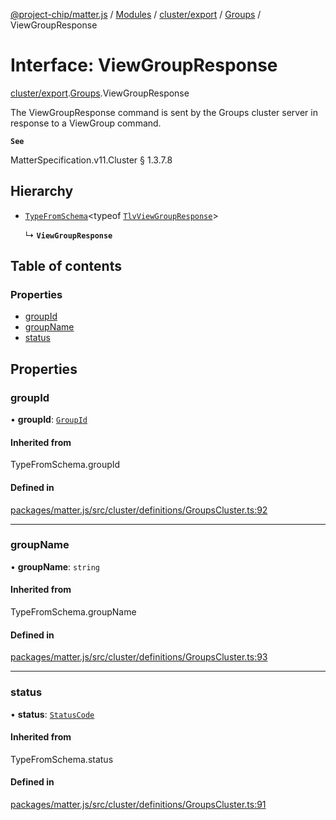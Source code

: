 [@project-chip/matter.js](../README.md) / [Modules](../modules.md) / [cluster/export](../modules/cluster_export.md) / [Groups](../modules/cluster_export.Groups.md) / ViewGroupResponse

# Interface: ViewGroupResponse

[cluster/export](../modules/cluster_export.md).[Groups](../modules/cluster_export.Groups.md).ViewGroupResponse

The ViewGroupResponse command is sent by the Groups cluster server in response to a ViewGroup command.

**`See`**

MatterSpecification.v11.Cluster § 1.3.7.8

## Hierarchy

- [`TypeFromSchema`](../modules/tlv_export.md#typefromschema)\<typeof [`TlvViewGroupResponse`](../modules/cluster_export.Groups.md#tlvviewgroupresponse)\>

  ↳ **`ViewGroupResponse`**

## Table of contents

### Properties

- [groupId](cluster_export.Groups.ViewGroupResponse.md#groupid)
- [groupName](cluster_export.Groups.ViewGroupResponse.md#groupname)
- [status](cluster_export.Groups.ViewGroupResponse.md#status)

## Properties

### groupId

• **groupId**: [`GroupId`](../modules/datatype_export.md#groupid)

#### Inherited from

TypeFromSchema.groupId

#### Defined in

[packages/matter.js/src/cluster/definitions/GroupsCluster.ts:92](https://github.com/project-chip/matter.js/blob/558e12c94a201592c28c7bc0743705360b3e5ca6/packages/matter.js/src/cluster/definitions/GroupsCluster.ts#L92)

___

### groupName

• **groupName**: `string`

#### Inherited from

TypeFromSchema.groupName

#### Defined in

[packages/matter.js/src/cluster/definitions/GroupsCluster.ts:93](https://github.com/project-chip/matter.js/blob/558e12c94a201592c28c7bc0743705360b3e5ca6/packages/matter.js/src/cluster/definitions/GroupsCluster.ts#L93)

___

### status

• **status**: [`StatusCode`](../enums/protocol_interaction_export.StatusCode.md)

#### Inherited from

TypeFromSchema.status

#### Defined in

[packages/matter.js/src/cluster/definitions/GroupsCluster.ts:91](https://github.com/project-chip/matter.js/blob/558e12c94a201592c28c7bc0743705360b3e5ca6/packages/matter.js/src/cluster/definitions/GroupsCluster.ts#L91)
